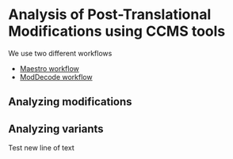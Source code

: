# Analysis of Post-Translational Modifications using CCMS tools

We use two different workflows
* [Maestro workflow](workflows/maestro.md)
* [ModDecode workflow](workflows/moddecode.md)

## Analyzing modifications

## Analyzing variants

Test new line of text
